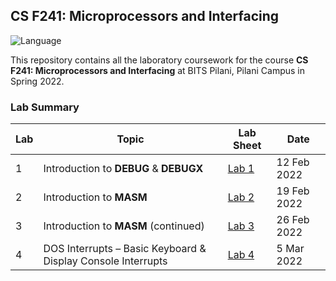 ## CS F241: Microprocessors and Interfacing
![Language](https://img.shields.io/static/v1?label=Language&message=Assembly&color=informational&style=for-the-badge)

This repository contains all the laboratory coursework for the course **CS F241: Microprocessors and Interfacing** at BITS Pilani, Pilani Campus in Spring 2022.

### Lab Summary

| Lab | Topic | Lab Sheet | Date |
| ------------- | ------------- | --- | -- |
| 1  | Introduction to **DEBUG** & **DEBUGX** | [Lab 1](lab-2/labsheet.pdf) | 12 Feb 2022 |
| 2  | Introduction to **MASM** | [Lab 2](lab-2/labsheet.pdf) | 19 Feb 2022 |
| 3  | Introduction to **MASM** (continued) | [Lab 3](lab-3/labsheet.pdf) | 26 Feb 2022 |
| 4  | DOS Interrupts – Basic Keyboard & Display Console Interrupts | [Lab 4](lab-4/labsheet.pdf) | 5 Mar 2022 |

